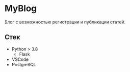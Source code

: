 # MyBlog

Блог с возможностью регистрации и публикации статей.

## Стек

- Python > 3.8
  - Flask
- VSCode
- PostgreSQL
